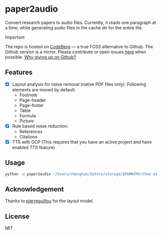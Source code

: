 # paper2audio

Convert research papers to audio files. Currently, it reads one paragraph at a time, while generating audio files in the cache dir for the entire file.

> [!IMPORTANT]
> The repo is hosted on [CodeBerg](https://codeberg.org/) — a true FOSS alternative to Github. The Github version is a mirror. Please contribute or open issues [here](https://codeberg.org/Chenghao2023/paper2audio) when possible. [Why giving up on Github?](https://sfconservancy.org/GiveUpGitHub/)

## Features
- [x] Layout analysis for noise removal (native PDF files only). Following elements are moved by default:
    - Footnote
    - Page-header
    - Page-footer
    - Table
    - Formula
    - Picture
- [x] Rule based noise reduction:
    - References
    - Citations
- [x] TTS with GCP (This requires that you have an active project and have enabled TTS feature)

## Usage

```bash
python -m paper2audio "/Users/chenghao/Zotero/storage/QFKMKFMV/Chen et al. - 2024 - Orion-14B Open-source Multilingual Large Language Models.pdf"
```

## Acknowledgement

Thanks to [pierreguillou](https://huggingface.co/pierreguillou) for the layout model.

## License

MIT
